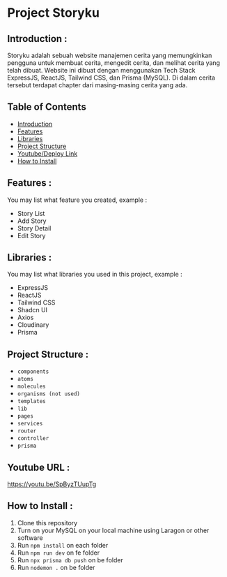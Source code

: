 # Project Storyku

## <a name="introduction"></a> Introduction :
Storyku adalah sebuah website manajemen cerita yang memungkinkan pengguna untuk membuat cerita, mengedit cerita, dan melihat cerita yang telah dibuat. Website ini dibuat dengan menggunakan Tech Stack ExpressJS, ReactJS, Tailwind CSS, dan Prisma (MySQL). Di dalam cerita tersebut terdapat chapter dari masing-masing cerita yang ada.

## Table of Contents

- [Introduction](#introduction)
- [Features](#features)
- [Libraries](#libraries)
- [Project Structure](#project-structures)
- [Youtube/Deploy Link](#apk-link)
- [How to Install](#how-to-install)

## <a name="features"></a> Features :
You may list what feature you created, example :
- Story List
- Add Story
- Story Detail
- Edit Story

## <a name="libraries"></a> Libraries :
You may list what libraries you used in this project, example :
- ExpressJS
- ReactJS
- Tailwind CSS
- Shadcn UI
- Axios
- Cloudinary
- Prisma

## <a name="project-structures"></a> Project Structure :
* `components`
* `atoms`
* `molecules`
* `organisms (not used)`
* `templates`
* `lib`
* `pages`
* `services`
* `router`
* `controller`
* `prisma`

## <a name="apk-link"></a> Youtube URL :
https://youtu.be/SpByzTUupTg

## <a name="how-to-install"></a> How to Install :
1. Clone this repository
2. Turn on your MySQL on your local machine using Laragon or other software
3. Run `npm install` on each folder
4. Run `npm run dev` on fe folder
5. Run `npx prisma db push` on be folder
6. Run `nodemon .` on be folder
